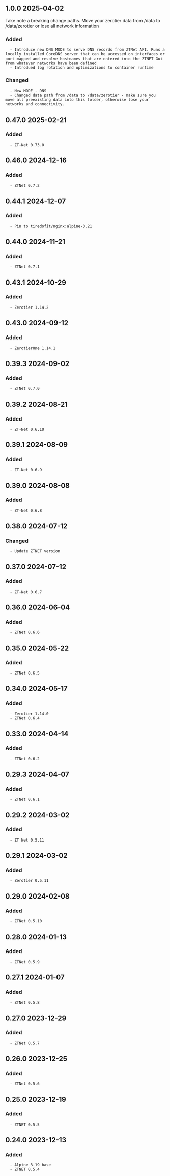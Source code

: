 ## 1.0.0 2025-04-02 <dave at tiredofit dot ca>

Take note a breaking change paths. Move your zerotier data from /data to /data/zerotier or lose all network information

   ### Added
      - Introduce new DNS MODE to serve DNS records from ZTNet API. Runs a locally installed CoreDNS server that can be accessed on interfaces or port mapped and resolve hostnames that are entered into the ZTNET Gui from whatever networks have been defined
      - Introdued log rotation and optimizations to container runtime

   ### Changed
      - New MODE - DNS
      - Changed data path from /data to /data/zerotier - make sure you move all preexisting data into this folder, otherwise lose your networks and connectivity.


## 0.47.0 2025-02-21 <dave at tiredofit dot ca>

   ### Added
      - ZT-Net 0.73.0


## 0.46.0 2024-12-16 <dave at tiredofit dot ca>

   ### Added
      - ZTNet 0.7.2


## 0.44.1 2024-12-07 <dave at tiredofit dot ca>

   ### Added
      - Pin to tiredofit/nginx:alpine-3.21


## 0.44.0 2024-11-21 <dave at tiredofit dot ca>

   ### Added
      - ZTNet 0.7.1


## 0.43.1 2024-10-29 <dave at tiredofit dot ca>

   ### Added
      - Zerotier 1.14.2


## 0.43.0 2024-09-12 <dave at tiredofit dot ca>

   ### Added
      - ZerotierOne 1.14.1


## 0.39.3 2024-09-02 <dave at tiredofit dot ca>

   ### Added
      - ZTNet 0.7.0


## 0.39.2 2024-08-21 <dave at tiredofit dot ca>

   ### Added
      - ZT-Net 0.6.10


## 0.39.1 2024-08-09 <dave at tiredofit dot ca>

   ### Added
      - ZT-Net 0.6.9


## 0.39.0 2024-08-08 <dave at tiredofit dot ca>

   ### Added
      - ZT-Net 0.6.8


## 0.38.0 2024-07-12 <dave at tiredofit dot ca>

   ### Changed
      - Update ZTNET version


## 0.37.0 2024-07-12 <dave at tiredofit dot ca>

   ### Added
      - ZT-Net 0.6.7


## 0.36.0 2024-06-04 <dave at tiredofit dot ca>

   ### Added
      - ZTNet 0.6.6


## 0.35.0 2024-05-22 <dave at tiredofit dot ca>

   ### Added
      - ZTNet 0.6.5


## 0.34.0 2024-05-17 <dave at tiredofit dot ca>

   ### Added
      - Zerotier 1.14.0
      - ZTNet 0.6.4


## 0.33.0 2024-04-14 <dave at tiredofit dot ca>

   ### Added
      - ZTNet 0.6.2


## 0.29.3 2024-04-07 <dave at tiredofit dot ca>

   ### Added
      - ZTNet 0.6.1


## 0.29.2 2024-03-02 <dave at tiredofit dot ca>

   ### Added
      - ZT Net 0.5.11


## 0.29.1 2024-03-02 <dave at tiredofit dot ca>

   ### Added
      - Zerotier 0.5.11


## 0.29.0 2024-02-08 <dave at tiredofit dot ca>

   ### Added
      - ZTNet 0.5.10


## 0.28.0 2024-01-13 <dave at tiredofit dot ca>

   ### Added
      - ZTNet 0.5.9


## 0.27.1 2024-01-07 <dave at tiredofit dot ca>

   ### Added
      - ZTNet 0.5.8


## 0.27.0 2023-12-29 <dave at tiredofit dot ca>

   ### Added
      - ZTNet 0.5.7


## 0.26.0 2023-12-25 <dave at tiredofit dot ca>

   ### Added
      - ZTNet 0.5.6


## 0.25.0 2023-12-19 <dave at tiredofit dot ca>

   ### Added
      - ZTNET 0.5.5


## 0.24.0 2023-12-13 <dave at tiredofit dot ca>

   ### Added
      - Alpine 3.19 base
      - ZTNET 0.5.4


